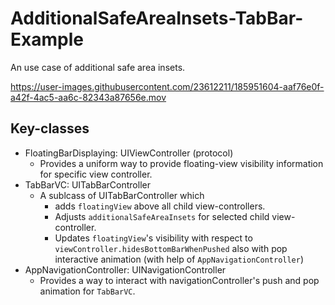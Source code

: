 # AdditionalSafeAreaInsets-TabBar-Example
An use case of additional safe area insets. 


https://user-images.githubusercontent.com/23612211/185951604-aaf76e0f-a42f-4ac5-aa6c-82343a87656e.mov

## Key-classes
- FloatingBarDisplaying: UIViewController (protocol)
  - Provides a uniform way to provide floating-view visibility information for specific view controller.
- TabBarVC: UITabBarController
  - A sublcass of UITabBarController which 
    - adds `floatingView` above all child view-controllers.
    - Adjusts `additionalSafeAreaInsets` for selected child view-controller.
    - Updates `floatingView`'s visibility with respect to `viewController.hidesBottomBarWhenPushed` also with pop interactive animation (with help of `AppNavigationController`)
- AppNavigationController: UINavigationController
  - Provides a way to interact with navigationController's push and pop animation for `TabBarVC`.
